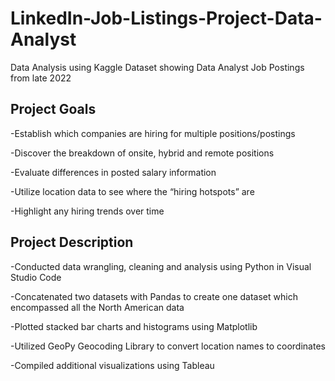 # LinkedIn-Job-Listings-Project-Data-Analyst
Data Analysis using Kaggle Dataset showing Data Analyst Job Postings from late 2022

## Project Goals
-Establish which companies are hiring for multiple positions/postings

-Discover the breakdown of onsite, hybrid and remote positions

-Evaluate differences in posted salary information

-Utilize location data to see where the “hiring hotspots” are

-Highlight any hiring trends over time

## Project Description
-Conducted data wrangling, cleaning and analysis using Python in Visual Studio Code

-Concatenated two datasets with Pandas to create one dataset which encompassed all the North American data

-Plotted stacked bar charts and histograms using Matplotlib

-Utilized GeoPy Geocoding Library to convert location names to coordinates

-Compiled additional visualizations using Tableau
